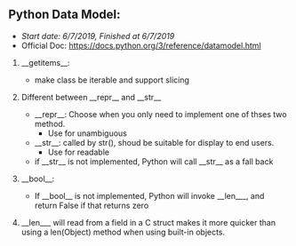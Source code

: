 ## Python Data Model:

* _Start date: 6/7/2019, Finished at 6/7/2019_
* Official Doc: https://docs.python.org/3/reference/datamodel.html

1.  \_\_getitems\_\_:
    * make class be iterable and support slicing

2. Different between \_\_repr\_\_ and \_\_str\_\_
    * \_\_repr\_\_: Choose when you only need to implement one of thses two method. 
      * Use for unambiguous
    * \_\_str\_\_: called by str(), shoud be suitable for display to end users.     
      * Use for readable
    * if \_\_str\_\_ is not implemented, Python will call \_\_str\_\_ as a fall back

3. \_\_bool\_\_:
   * If \_\_bool\_\_ is not implemented, Python will invoke \_\_len_\_\_, and return False if that returns zero

4. \_\_len_\_\_ will read from a field in a C struct makes it more quicker than using a len(Object) method when using built-in objects.